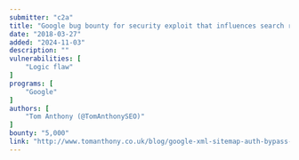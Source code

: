 ```yaml
---
submitter: "c2a"
title: "Google bug bounty for security exploit that influences search results"
date: "2018-03-27"
added: "2024-11-03"
description: ""
vulnerabilities: [
    "Logic flaw"
]
programs: [
    "Google"
]
authors: [
    "Tom Anthony (@TomAnthonySEO)"
]
bounty: "5,000"
link: "http://www.tomanthony.co.uk/blog/google-xml-sitemap-auth-bypass-black-hat-seo-bug-bounty/"
---
```




